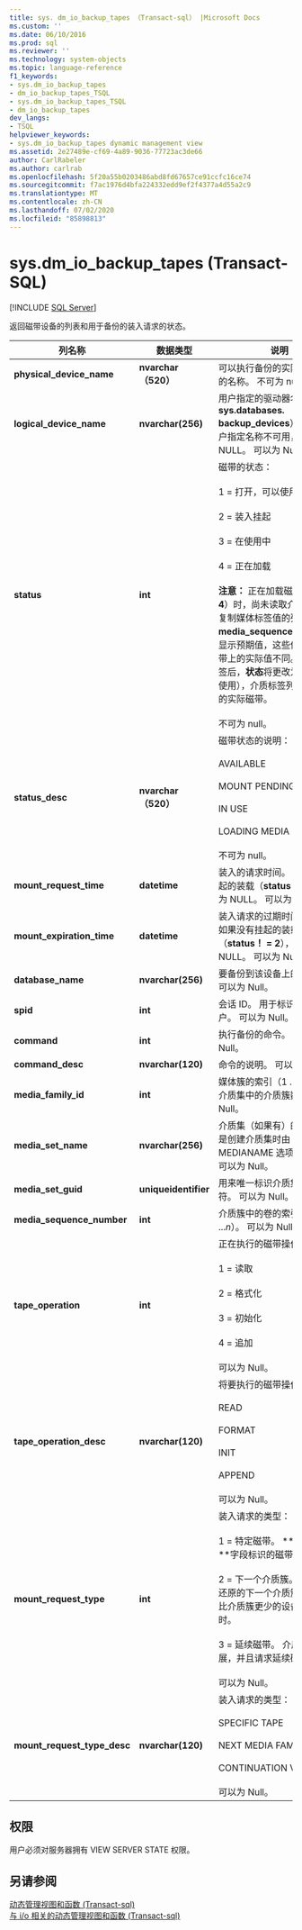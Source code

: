 ```yaml
---
title: sys. dm_io_backup_tapes （Transact-sql） |Microsoft Docs
ms.custom: ''
ms.date: 06/10/2016
ms.prod: sql
ms.reviewer: ''
ms.technology: system-objects
ms.topic: language-reference
f1_keywords:
- sys.dm_io_backup_tapes
- dm_io_backup_tapes_TSQL
- sys.dm_io_backup_tapes_TSQL
- dm_io_backup_tapes
dev_langs:
- TSQL
helpviewer_keywords:
- sys.dm_io_backup_tapes dynamic management view
ms.assetid: 2e27489e-cf69-4a89-9036-77723ac3de66
author: CarlRabeler
ms.author: carlrab
ms.openlocfilehash: 5f20a55b0203486abd8fd67657ce91ccfc16ce74
ms.sourcegitcommit: f7ac1976d4bfa224332edd9ef2f4377a4d55a2c9
ms.translationtype: MT
ms.contentlocale: zh-CN
ms.lasthandoff: 07/02/2020
ms.locfileid: "85898813"
---
```

# <a name="sysdm_io_backup_tapes-transact-sql"></a>sys.dm_io_backup_tapes (Transact-SQL)
[!INCLUDE [SQL Server](../../includes/applies-to-version/sqlserver.md)]

  返回磁带设备的列表和用于备份的装入请求的状态。   
 
|列名称|数据类型|说明|  
|-----------------|---------------|-----------------|  
|**physical_device_name**|**nvarchar （520）**|可以执行备份的实际物理设备的名称。 不可为 null。|  
|**logical_device_name**|**nvarchar(256)**|用户指定的驱动器名称（来自**sys.databases. backup_devices**）。 如果用户指定名称不可用，则为 NULL。 可以为 Null。|  
|**status**|**int**|磁带的状态：<br /><br /> 1 = 打开，可以使用<br /><br /> 2 = 装入挂起<br /><br /> 3 = 在使用中<br /><br /> 4 = 正在加载<br /><br /> **注意：** 正在加载磁带（**状态 = 4**）时，尚未读取介质标签。 复制媒体标签值的列（如**media_sequence_number**）显示预期值，这些值可能与磁带上的实际值不同。 在读取标签后，**状态**将更改为**3** （正在使用），介质标签列将反映加载的实际磁带。<br /><br /> 不可为 null。|  
|**status_desc**|**nvarchar （520）**|磁带状态的说明：<br /><br /> AVAILABLE<br /><br /> MOUNT PENDING<br /><br /> IN USE<br /><br /> LOADING MEDIA<br /><br /> 不可为 null。|  
|**mount_request_time**|**datetime**|装入的请求时间。 如果没有挂起的装载（**status！ = 2**），则为 NULL。 可以为 Null。|  
|**mount_expiration_time**|**datetime**|装入请求的过期时间（超时）。 如果没有挂起的装载（**status！ = 2**），则为 NULL。 可以为 Null。|  
|**database_name**|**nvarchar(256)**|要备份到该设备上的数据库。 可以为 Null。|  
|**spid**|**int**|会话 ID。 用于标识磁带的用户。 可以为 Null。|  
|**command**|**int**|执行备份的命令。 可以为 Null。|  
|**command_desc**|**nvarchar(120)**|命令的说明。 可以为 Null。|  
|**media_family_id**|**int**|媒体簇的索引（1 ...*n*）， *n*是介质集中的介质簇数。 可以为 Null。|  
|**media_set_name**|**nvarchar(256)**|介质集（如果有）的名称，它是创建介质集时由 MEDIANAME 选项指定的。 可以为 Null。|  
|**media_set_guid**|**uniqueidentifier**|用来唯一标识介质集的标识符。 可以为 Null。|  
|**media_sequence_number**|**int**|介质簇中的卷的索引（1 ...*n*）。 可以为 Null。|  
|**tape_operation**|**int**|正在执行的磁带操作：<br /><br /> 1 = 读取<br /><br /> 2 = 格式化<br /><br /> 3 = 初始化<br /><br /> 4 = 追加<br /><br /> 可以为 Null。|  
|**tape_operation_desc**|**nvarchar(120)**|将要执行的磁带操作：<br /><br /> READ<br /><br /> FORMAT<br /><br /> INIT<br /><br /> APPEND<br /><br /> 可以为 Null。|  
|**mount_request_type**|**int**|装入请求的类型：<br /><br /> 1 = 特定磁带。 **Media_ \* **字段标识的磁带是必需的。<br /><br /> 2 = 下一个介质簇。 请求尚未还原的下一个介质簇。 用于从比介质簇更少的设备进行还原时。<br /><br /> 3 = 延续磁带。 介质簇正在扩展，并且请求延续磁带。<br /><br /> 可以为 Null。|  
|**mount_request_type_desc**|**nvarchar(120)**|装入请求的类型：<br /><br /> SPECIFIC TAPE<br /><br /> NEXT MEDIA FAMILY<br /><br /> CONTINUATION VOLUME<br /><br /> 可以为 Null。|  
  
## <a name="permissions"></a>权限  
 用户必须对服务器拥有 VIEW SERVER STATE 权限。  
  
## <a name="see-also"></a>另请参阅  
 [动态管理视图和函数 &#40;Transact-sql&#41;](~/relational-databases/system-dynamic-management-views/system-dynamic-management-views.md)   
 [与 i/o 相关的动态管理视图和函数 &#40;Transact-sql&#41;](../../relational-databases/system-dynamic-management-views/i-o-related-dynamic-management-views-and-functions-transact-sql.md)  
  
  

